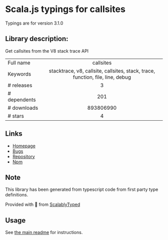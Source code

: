 
# Scala.js typings for callsites

Typings are for version 3.1.0

## Library description:
Get callsites from the V8 stack trace API

|                    |                 |
| ------------------ | :-------------: |
| Full name          | callsites |
| Keywords           | stacktrace, v8, callsite, callsites, stack, trace, function, file, line, debug |
| # releases         | 3 |
| # dependents       | 201 |
| # downloads        | 893806990 |
| # stars            | 4 |

## Links
- [Homepage](https://github.com/sindresorhus/callsites#readme)
- [Bugs](https://github.com/sindresorhus/callsites/issues)
- [Repository](https://github.com/sindresorhus/callsites)
- [Npm](https://www.npmjs.com/package/callsites)
    


## Note
This library has been generated from typescript code from first party type definitions.

Provided with :purple_heart: from [ScalablyTyped](https://github.com/oyvindberg/ScalablyTyped)

## Usage
See [the main readme](../../readme.md) for instructions.


